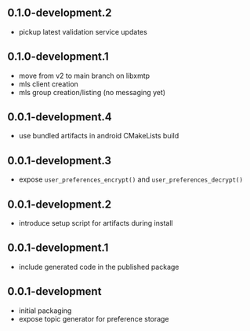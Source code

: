 ## 0.1.0-development.2

- pickup latest validation service updates

## 0.1.0-development.1

- move from v2 to main branch on libxmtp
- mls client creation
- mls group creation/listing (no messaging yet)

## 0.0.1-development.4

- use bundled artifacts in android CMakeLists build

## 0.0.1-development.3

- expose `user_preferences_encrypt()` and `user_preferences_decrypt()`

## 0.0.1-development.2

- introduce setup script for artifacts during install

## 0.0.1-development.1

- include generated code in the published package

## 0.0.1-development

- initial packaging
- expose topic generator for preference storage
